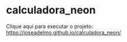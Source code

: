 # calculadora_neon

Clique aqui para executar o projeto: https://joseadelmo.github.io/calculadora_neon/
